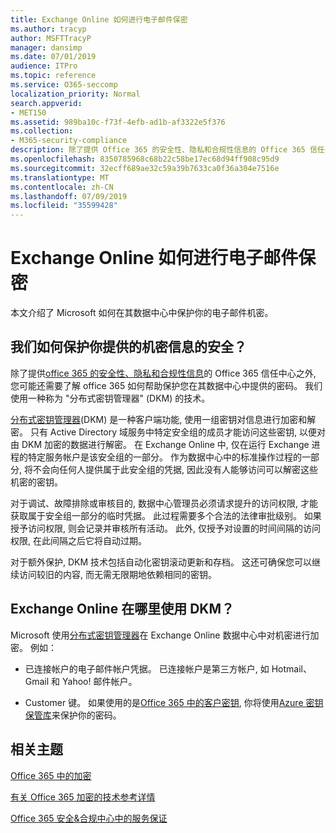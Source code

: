 ```yaml
---
title: Exchange Online 如何进行电子邮件保密
ms.author: tracyp
author: MSFTTracyP
manager: dansimp
ms.date: 07/01/2019
audience: ITPro
ms.topic: reference
ms.service: O365-seccomp
localization_priority: Normal
search.appverid:
- MET150
ms.assetid: 989ba10c-f73f-4efb-ad1b-af3322e5f376
ms.collection:
- M365-security-compliance
description: 除了提供 Office 365 的安全性、隐私和合规性信息的 Office 365 信任中心之外, 您可能还需要了解 Office 365 如何帮助保护您在其数据中心中提供的密码。 我们使用一种称为 "分布式密钥管理器" (DKM) 的技术。
ms.openlocfilehash: 8350785968c68b22c58be17ec68d94ff908c95d9
ms.sourcegitcommit: 32ecff689ae32c59a39b7633ca0f36a304e7516e
ms.translationtype: MT
ms.contentlocale: zh-CN
ms.lasthandoff: 07/09/2019
ms.locfileid: "35599428"
---
```

# <a name="how-exchange-online-secures-your-email-secrets"></a>Exchange Online 如何进行电子邮件保密

本文介绍了 Microsoft 如何在其数据中心中保护你的电子邮件机密。
  
## <a name="how-do-we-secure-secret-information-provided-by-you"></a>我们如何保护你提供的机密信息的安全？

除了提供[office 365 的安全性、隐私和合规性信息](https://go.microsoft.com/fwlink/?linkid=874644)的 Office 365 信任中心之外, 您可能还需要了解 office 365 如何帮助保护您在其数据中心中提供的密码。 我们使用一种称为 "分布式密钥管理器" (DKM) 的技术。
  
[分布式密钥管理器](office-365-bitlocker-and-distributed-key-manager-for-encryption.md)(DKM) 是一种客户端功能, 使用一组密钥对信息进行加密和解密。 只有 Active Directory 域服务中特定安全组的成员才能访问这些密钥, 以便对由 DKM 加密的数据进行解密。 在 Exchange Online 中, 仅在运行 Exchange 进程的特定服务帐户是该安全组的一部分。 作为数据中心中的标准操作过程的一部分, 将不会向任何人提供属于此安全组的凭据, 因此没有人能够访问可以解密这些机密的密钥。
  
对于调试、故障排除或审核目的, 数据中心管理员必须请求提升的访问权限, 才能获取属于安全组一部分的临时凭据。 此过程需要多个合法的法律审批级别。 如果授予访问权限, 则会记录并审核所有活动。 此外, 仅授予对设置的时间间隔的访问权限, 在此间隔之后它将自动过期。
  
对于额外保护, DKM 技术包括自动化密钥滚动更新和存档。 这还可确保您可以继续访问较旧的内容, 而无需无限期地依赖相同的密钥。
  
## <a name="where-does-exchange-online-make-use-of-dkm"></a>Exchange Online 在哪里使用 DKM？

Microsoft 使用[分布式密钥管理器](office-365-bitlocker-and-distributed-key-manager-for-encryption.md)在 Exchange Online 数据中心中对机密进行加密。 例如：
  
- 已连接帐户的电子邮件帐户凭据。 已连接帐户是第三方帐户, 如 Hotmail、Gmail 和 Yahoo! 邮件帐户。
    
- Customer 键。 如果使用的是[Office 365 中的客户密钥](controlling-your-data-using-customer-key.md), 你将使用[Azure 密钥保管库](https://docs.microsoft.com/azure/key-vault/key-vault-whatis)来保护你的密码。
    
## <a name="related-topics"></a>相关主题

[Office 365 中的加密](encryption.md)
  
[有关 Office 365 加密的技术参考详情](technical-reference-details-about-encryption.md)
  
[Office 365 安全&amp;合规中心中的服务保证](https://go.microsoft.com/fwlink/?linkid=874645)
  

